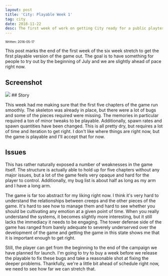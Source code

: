 ```yaml
---
layout: post
title: 'City: Playable Week 1'
tag: city
date: 2018-11-22
desc: The first week of work on getting City ready for a public playtest.
---
```


<p style="font-size:10px">Written: 2016-05-17


This post marks the end of the first week of the six week stretch to get the first playable version of the game out. The goal is to have something for people to try out by the beginning of July and we are slightly ahead of pace right now.

## Screenshot
<img src="/blogImages/SS_2016-05-17_01.png" />
## Story

This week had me making sure that the first five chapters of the game run smoothly. The skeleton was already in place, but there were a lot of bugs and some of the pieces required were missing. The memories in particular required a ton of minor tweaks to be playable. Additionally, spawn rates and spawn quantities have been changed. This is all pretty dry, but requires a lot of time and iteration to get right. I don't like where things are right now, but the game is playable and I'll accept that for now.

## Issues

This has rather naturally exposed a number of weaknesses in the game itself. The structure is actually able to hold up for five chapters without any major issues, but a lot of the game feels very opaque and hard for the player to control. Additionally, my bug list is about half as long as my arm and I have a long arm.


The game is far too abstract for my liking right now. I think it's very hard to understand the relationships between creeps and the other pieces of the game. It's hard to see how to manage them and hard to see whether you should be cultivating any emotion at a given point of time. When you really understand the systems, it becomes slightly more interesting, but it still lacks the immediacy it needs to be engaging. The tower defense side of the game has ranged from barely adequate to severely underserved over the development of the game and getting the game in this state shows me that it is important enough to get right.


Still, the player can get from the beginning to the end of the campaign we have planned for launch. I'm going to try to buy a week before we release the playable to fix these bugs and take a reasonable shot at fixing the deeper problems. Thankfully, we're a little bit ahead of schedule right now, we need to see how far we can stretch that.

